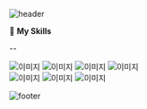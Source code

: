 ![header](https://capsule-render.vercel.app/api?type=waving&color=gradient&customColorList=10&height=300&section=header&text=Hello%20I'm%20Yongmin%20Lee&fontSize=40)

🚀 **My Skills**    

  --
  
![이미지](https://img.shields.io/badge/Python-3776AB?style=for-the-badge&logo=python&logoColor=white)
![이미지](https://img.shields.io/badge/HTML-239120?style=for-the-badge&logo=html5&logoColor=white)
![이미지](https://img.shields.io/badge/CSS-239120?&style=for-the-badge&logo=css3&logoColor=white)
![이미지](https://img.shields.io/badge/JavaScript-F7DF1E?style=for-the-badge&logo=JavaScript&logoColor=white)  
![이미지](	https://img.shields.io/badge/HTML5-E34F26?style=for-the-badge&logo=html5&logoColor=white)
![이미지](https://img.shields.io/badge/C%2B%2B-00599C?style=for-the-badge&logo=c%2B%2B&logoColor=white)
![이미지](https://img.shields.io/badge/Django-092E20?style=for-the-badge&logo=django&logoColor=white)

![footer](https://capsule-render.vercel.app/api?type=waving&color=gradient&customColorList=10&height=150&section=footer)
